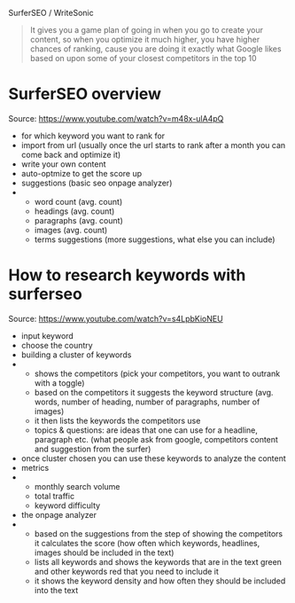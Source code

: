 SurferSEO / WriteSonic

> It gives you a game plan of going in when you go to create your content, so when you optimize it much higher, you have higher chances of ranking, cause you are doing it exactly what Google likes based on upon some of your closest competitors in the top 10

# SurferSEO overview
Source: https://www.youtube.com/watch?v=m48x-ulA4pQ
- for which keyword you want to rank for
- import from url (usually once the url starts to rank after a month you can come back and optimize it)
- write your own content
- auto-optmize to get the score up
- suggestions (basic seo onpage analyzer)
- - word count (avg. count)
  - headings (avg. count)
  - paragraphs (avg. count)
  - images (avg. count)
  - terms suggestions (more suggestions, what else you can include)

# How to research keywords with surferseo
Source: https://www.youtube.com/watch?v=s4LpbKioNEU
- input keyword
- choose the country
- building a cluster of keywords
- - shows the competitors (pick your competitors, you want to outrank with a toggle)
  - based on the competitors it suggests the keyword structure (avg. words, number of heading, number of paragraphs, number of images)
  - it then lists the keywords the competitors use
  - topics & questions: are ideas that one can use for a headline, paragraph etc. (what people ask from google, competitors content and suggestion from the surfer)
- once cluster chosen you can use these keywords to analyze the content
- metrics
- - monthly search volume
  - total traffic
  - keyword difficulty
- the onpage analyzer
- - based on the suggestions from the step of showing the competitors it calculates the score (how often which keywords, headlines, images should be included in the text)
  - lists all keywords and shows the keywords that are in the text green and other keywords red that you need to include it
  - it shows the keyword density and how often they should be included into the text
